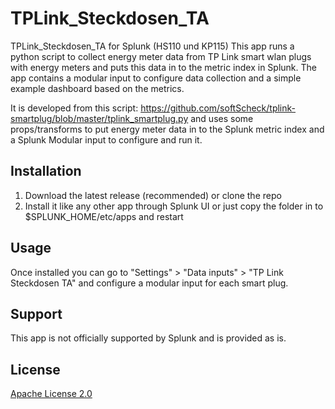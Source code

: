 # TPLink_Steckdosen_TA
TPLink_Steckdosen_TA for Splunk (HS110 und KP115)
This app runs a python script to collect energy meter data from TP Link smart wlan plugs with energy meters and puts this data in to the metric index in Splunk. The app contains a modular input to configure data collection and a simple example dashboard based on the metrics. <p>
It is developed from this script: https://github.com/softScheck/tplink-smartplug/blob/master/tplink_smartplug.py and uses some props/transforms to put energy meter data in to the Splunk metric index and a Splunk Modular input to configure and run it. 

## Installation 
1. Download the latest release (recommended) or clone the repo 
2. Install it like any other app through Splunk UI or just copy the folder in to $SPLUNK_HOME/etc/apps and restart

## Usage
Once installed you can go to  "Settings" > "Data inputs" > "TP Link Steckdosen TA" and configure a modular input for each smart plug.
 
## Support

This app is not officially supported by Splunk and is provided as is.

## License

[Apache License 2.0](LICENSE.md)
